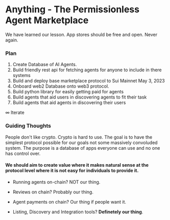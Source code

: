 # Anything - The Permissionless Agent Marketplace

We have learned our lesson.
App stores should be free and open.
Never again.

### Plan

1. Create Database of AI Agents.
2. Build friendly rest api for fetching agents for anyone to include in there systems
3. Build and deploy base marketplace protocol to Sui Mainnet May 3, 2023
4. Onboard web2 Database onto web3 protocol.
5. Build python library for easily getting paid for agents
6. Build agents that aid users in discovering agents to fit their task
7. Build agents that aid agents in discovering their users

∞ Iterate

### Guiding Thoughts

People don't like crypto. Crypto is hard to use. The goal is to have the simplest protocol possible for our goals not some massively convoluded system. The purpose is a database of apps everyone can use and no one has control over.

#### We should aim to create value where it makes natural sense at the protocol level where it is not easy for individuals to provide it.

- Running agents on-chain? NOT our thing.
- Reviews on chain? Probably our thing.
- Agent payments on chain? Our thing if people want it.

- Listing, Discovery and Integration tools? **Definetely our thing**.
